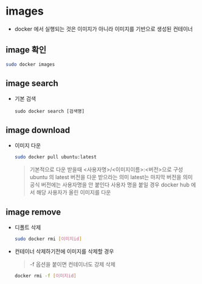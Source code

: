 # images
  - docker 에서 실행되는 것은 이미지가 아니라 이미지를 기반으로 생성된 컨테이너

## image 확인
```bash
sudo docker images
```

## image search 
  - 기본 검색 
    ```
    sudo docker search [검색명]
    ```

## image download
  - 이미지 다운 
    ```bash
    sudo docker pull ubuntu:latest
    ```
    > 기본적으로 다운 받을때 <사용자명>/<이미지이름>:<버전>으로 구성
    > ubuntu 의 latest 버전을 다운 받으라는 의미 
    > latest는 마지막 버전을 의미
    > 공식 버전에는 사용자명을 안 붙인다 
    > 사용자 명을 붙일 경우 docker hub 에서 해당 사용자가 올린 이미지를 다운 
  

## image remove 
  - 디폴트 삭제
    ```bash 
    sudo docker rmi [이미지id]
    ```
  - 컨테이너 삭제하기전에 이미지를 삭제할 경우
    > -f 옵션을 붙이면 컨테이너도 강제 삭제
    ```bash 
    docker rmi -f [이미지id]
    ```
